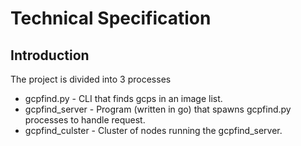 # Technical Specification

## Introduction

The project is divided into 3 processes
- gcpfind.py - CLI that finds gcps in an image list.
- gcpfind_server - Program (written in go) that spawns gcpfind.py processes to handle request. 
- gcpfind_culster - Cluster of nodes running the gcpfind_server. 


